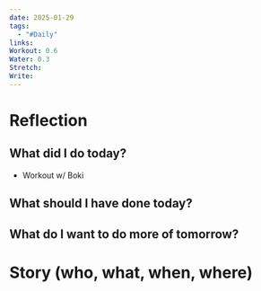 ```yaml
---
date: 2025-01-29
tags:
  - "#Daily"
links: 
Workout: 0.6
Water: 0.3
Stretch: 
Write:
---
```

# Reflection
## What did I do today?
- Workout w/ Boki
## What should I have done today?

## What do I want to do more of tomorrow?

# Story (who, what, when, where)

